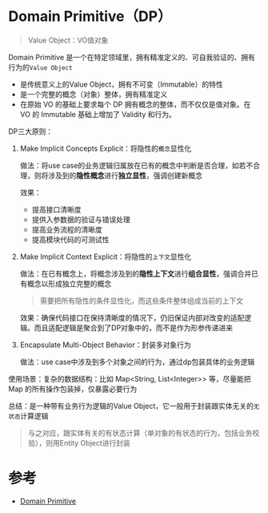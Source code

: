 # Domain Primitive（DP）

> Value Object：VO值对象

Domain Primitive 是一个在特定领域里，拥有精准定义的、可自我验证的、拥有行为的`Value Object`

- 是传统意义上的Value Object，拥有不可变（Immutable）的特性
- 是一个完整的概念（对象）整体，拥有精准定义
- 在原始 VO 的基础上要求每个 DP 拥有概念的整体，而不仅仅是值对象。在 VO 的 Immutable 基础上增加了 Validity 和行为。

DP三大原则：

1. Make Implicit Concepts Explicit：将隐性的`概念`显性化

    做法：将use case的业务逻辑归属放在已有的概念中判断是否合理，如若不合理，则将涉及到的**隐性概念**进行**独立显性**，强调创建新概念

    效果：
    - 提高接口清晰度
    - 提供入参数据的验证与错误处理
    - 提高业务流程的清晰度
    - 提高模块代码的可测试性

2. Make Implicit Context Explicit：将隐性的`上下文`显性化

    做法：在已有概念上，将概念涉及到的**隐性上下文**进行**组合显性**，强调合并已有概念以形成独立完整的概念

    > 需要把所有隐性的条件显性化，而这些条件整体组成当前的上下文

    效果：确保代码接口在保持清晰度的情况下，仍旧保证内部对改变的适配逻辑。而且适配逻辑是聚合到了DP对象中的，而不是作为形参传递进来

3. Encapsulate Multi-Object Behavior：封装多对象行为

    做法：use case中涉及到多个对象之间的行为，通过dp包装具体的业务逻辑

使用场景：复杂的数据结构：比如 Map<String, List\<Integer\>> 等，尽量能把 Map 的所有操作包装掉，仅暴露必要行为

总结：是一种带有业务行为逻辑的Value Object，它一般用于封装跟实体无关的`无状态`计算逻辑

> 与之对应，跟实体有关的有状态计算（单对象的有状态的行为，包括业务校验），则用Entity Object进行封装

# 参考
- [Domain Primitive](https://mp.weixin.qq.com/s?__biz=MzAxNDEwNjk5OQ==&chksm=83953c2cb4e2b53a6af3b5a82c3b7d7ed932bfe83f59877a935445ae89edd0ff4ee1c4e82fba&idx=1&mid=2650403892&scene=21&sn=a91fa477392e80f9420a8ca4d26bcace#wechat_redirect)